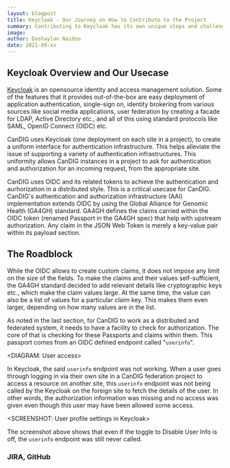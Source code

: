 ```yaml
---
layout: blogpost
title: Keycloak - Our Journey on How to Contribute to the Project
summary: Contributing to Keycloak has its own unique steps and challenges. Here is what we learned by contributing to Keycloak's codebase.
image: 
author: Dashaylan Naidoo
date: 2021-09-xx
---
```


## Keycloak Overview and Our Usecase

[Keycloak] is an opensource identity and access management solution.  Some of the features that it provides out-of-the-box are easy deployment of application authentication, single-sign on, identity brokering from various sources like social media applications, user federation by creating a facade for LDAP, Active Directory etc., and all of this using standard protocols like SAML, OpenID Connect (OIDC) etc.

CanDIG uses Keycloak (one deployment on each site in a project), to create a uniform interface for authentication infrastructure.  This helps alleviate the issue of supporting a variety of authentication infrastructures.  This uniformity allows CanDIG instances in a project to ask for authentication and authorization for an incoming request, from the appropriate site.

CanDIG uses OIDC and its related tokens to achieve the authentication and aurhorization in a distributed style.  This is a critical usecase for CanDIG.  CanDIG's authentication and authorization infrastructure (AAI) implementation extends OIDC by using the Global Alliance for Genomic Health (GA4GH) standard.  GA4GH defines the claims carried within the OIDC token (renamed Passport in the GA4GH spec) that help with upstream authorization.  Any claim in the JSON Web Token is merely a key-value pair within its payload section.

## The Roadblock

While the OIDC allows to create custom claims, it does not impose any limit on the size of the fields.  To make the claims and their values self-sufficient, the GA4GH standard decided to add relevant details like cryptographic keys etc., which make the claim values large.  At the same time, the value can also be a list of values for a particular claim key.  This makes them even larger, depending on how many values are in the list.

As noted in the last section, for CanDIG to work as a distributed and federated system, it needs to have a facility to check for authorization.  The core of that is checking for these Passports and claims within them.  This passport comes from an OIDC defined endpoint called "`userinfo`".

<DIAGRAM: User access>

In Keycloak, the said `userinfo` endpoint was not working.  When a user goes through logging in via their own site in a CanDIG federation project to access a resource on another site, this `userinfo` endpoint was not being called by the Keycloak on the foreign site to fetch the details of the user.  In other words, the authorization information was missing and no access was given even though this user may have been allowed some access.

<SCREENSHOT: User profile settings in Keycloak>

The screenshot above shows that even if the toggle to Disable User Info is off, the `userinfo` endpoint was still never called.

### JIRA, GitHub










[Keycloak]: https://www.keycloak.org/